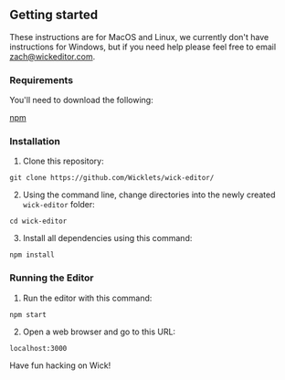 ## Getting started

These instructions are for MacOS and Linux, we currently don't have instructions for Windows, but if you need help please feel free to email zach@wickeditor.com.

### Requirements 

You'll need to download the following:

[npm](https://www.npmjs.com/get-npm)

### Installation

1) Clone this repository:

`git clone https://github.com/Wicklets/wick-editor/` 

2) Using the command line, change directories into the newly created `wick-editor` folder:

`cd wick-editor`

3) Install all dependencies using this command:

`npm install`

### Running the Editor

1) Run the editor with this command:

`npm start`

2) Open a web browser and go to this URL:

`localhost:3000`

Have fun hacking on Wick!
